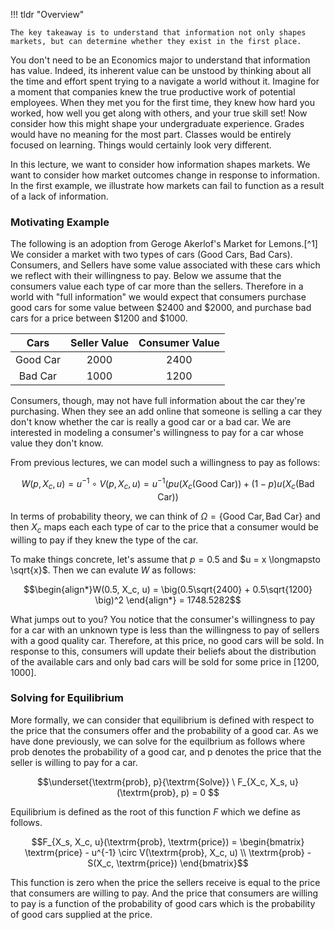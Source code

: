 !!! tldr "Overview"

    The key takeaway is to understand that information not only shapes markets, but can determine whether they exist in the first place. 

You don't need to be an Economics major to understand that information has value. Indeed, its inherent value can be unstood by thinking about all the time and effort spent trying to a navigate a world without it. Imagine for a moment that companies knew the true productive work of potential employees. When they met you for the first time, they knew how hard you worked, how well you get along with others, and your true skill set! Now consider how this might shape your undergraduate experience.  Grades would have no meaning for the most part. Classes would be entirely focused on learning. Things would certainly look very different. 

In this lecture, we want to consider how information shapes markets. We want to consider how market outcomes change in response to information. In the first example, we illustrate how markets can fail to function as a result of a lack of information.


### **Motivating Example** 

The following is an adoption from Geroge Akerlof's Market for Lemons.[^1] We consider a market with two types of cars (Good Cars, Bad Cars). Consumers, and Sellers have some value associated with these cars which we reflect with their willingness to pay. Below we assume that the consumers value each type of car more than the sellers. Therefore in a world with "full information" we would expect that consumers purchase good cars for some value between $\$2400$ and $\$2000$, and purchase bad cars for a price between $\$1200$ and $\$1000$. 


| Cars  | Seller Value | Consumer Value | 
| :----:  |  :----: | :----:  |
| Good Car   |$2000$ |  $2400$ | 
| Bad Car   |   $1000$ |  $1200$ |

Consumers, though, may not have full information about the car they're purchasing. When they see an add online that someone is selling a car they don't know whether the car is really a good car or a bad car. We are interested in modeling a consumer's willingness to pay for a car whose value they don't know. 

From previous lectures, we can model such a willingness to pay as follows:

$$W(p, X_c, u) = u^{-1} \circ V(p, X_c, u) =  u^{-1} \Big(pu(X_c(\textrm{Good Car})) + (1-p)u(X_c(\textrm{Bad Car}) \Big)$$

In terms of probability theory, we can think of $\Omega = \{\textrm{Good Car}, \textrm{Bad Car}\}$ and then $X_c$ maps each each type of car to the price that a consumer would be willing to pay if they knew the type of the car.

To make things concrete, let's assume that $p=0.5$ and $u =  x \longmapsto \sqrt{x}$. Then we can evalute $W$ as follows:

$$\begin{align*}W(0.5, X_c, u) = \big(0.5\sqrt{2400} + 0.5\sqrt{1200} \big)^2 \end{align*} = 1748.5282$$

What jumps out to you? You notice that the consumer's willingness to pay for a car with an unknown type is less than the willingness to pay of sellers with a good quality car. Therefore, at this price, no good cars will be sold. In response to this, consumers will update their beliefs about the distribution of the available cars and only bad cars will be sold for some price in $[1200, 1000]$.

### **Solving for Equilibrium**

More formally, we can consider that equilibrium is defined with respect to the price that the consumers offer and the probability of a good car. As we have done previously, we can solve for the equilbrium as follows where prob denotes the probability of a good car, and p denotes the price that the seller is willing to pay for a car. 

$$\underset{\textrm{prob}, p}{\textrm{Solve}} \ F_{X_c, X_s, u}(\textrm{prob}, p) = 0 $$

Equilibrium is defined as the root of this function $F$ which we define as follows. 

$$F_{X_s, X_c, u}(\textrm{prob}, \textrm{price}) = \begin{bmatrix} \textrm{price} - u^{-1} \circ V(\textrm{prob}, X_c, u) \\
\textrm{prob} - S(X_c, \textrm{price})
\end{bmatrix}$$

This function is zero when the price the sellers receive is equal to the price that consumers are willing to pay. And the price that consumers are willing to pay is a function of the probability of good cars which is the probability of good cars supplied at the price. 

